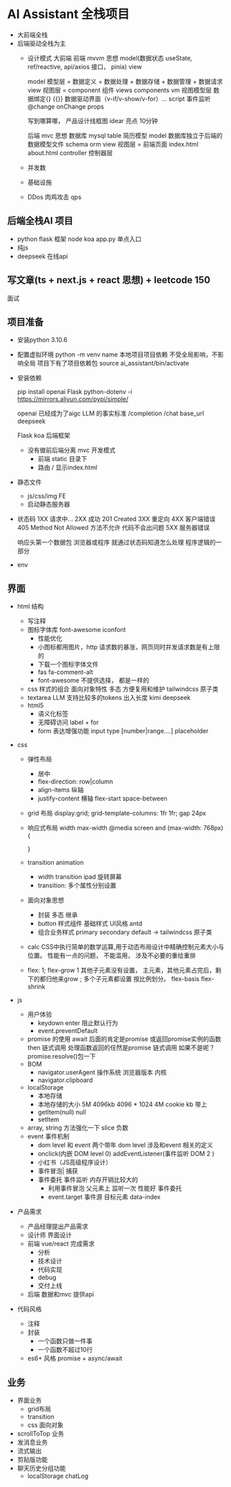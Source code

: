 # AI Assistant 全栈项目
- 大前端全栈
- 后端驱动全栈为主
  - 设计模式
    大前端 前端 mvvm 思想  model(数据状态 useState, ref/reactive, api/axios 接口， pinia) view

    model 模型层 = 数据定义 + 数据处理 + 数据存储 + 数据管理 + 数据请求
    view 视图层 = component 组件  views  components
    vm 视图模型层 数据绑定{} {{}}  数据驱动界面（v-if/v-show/v-for）...  script 事件监听 @change  onChange props 



    写到哪算哪， 产品设计线框图 idear 亮点  10分钟 

    后端 mvc 思想  数据库 mysql table 简历模型
    model 数据库独立于后端的  数据模型文件 schema orm 
    view 视图层 = 前端页面 index.html about.html
    controller 控制器层

  - 并发数
  - 基础设施 
  - DDos 肉鸡攻击 qps 

## 后端全栈AI 项目 
- python flask 框架  node koa 
  app.py  单点入口
- 纯js
- deepseek 在线api 


## 写文章(ts + next.js + react 思想) + leetcode 150 
  面试

## 项目准备
- 安装python 
  3.10.6

- 配置虚拟环境
  python -m venv name
  本地项目项目依赖 不受全局影响，不影响全局 
  项目下有了项目依赖包
  source ai_assistant/bin/activate
- 安装依赖

  pip install openai Flask python-dotenv -i https://mirrors.aliyun.com/pypi/simple/

  openai 已经成为了aigc LLM 的事实标准 
  /completion /chat 
  base_url deepseek 

  Flask koa 后端框架

  - 没有做前后端分离 mvc 开发模式 
    - 前端 static 目录下
    - 路由 /  显示index.html 

- 静态文件
  - js/css/img FE 
  - 启动静态服务器

- 状态码
  1XX 请求中...
  2XX 成功  201 Created 
  3XX 重定向
  4XX 客户端错误 
    405 Method Not Allowed 方法不允许
    代码不会出问题
  5XX 服务器错误

  响应头第一个数据包 浏览器或程序 就通过状态码知道怎么处理
  程序逻辑的一部分

- env

## 界面

- html 结构
  - 写注释
  - 图标字体库 font-awesome iconfont
    - 性能优化
    - 小图标都用图片，http 请求数的暴涨，网页同时并发请求数是有上限的
    - 下载一个图标字体文件 
    - fas fa-comment-alt  
    - font-awesome 不提供选择， 都是一样的 
  - css 样式的组合 面向对象特性 多态 方便复用和维护
    tailwindcss 原子类
  - textarea LLM 支持比较多的tokens 出入长度 kimi deepseek
  - html5 
    - 语义化标签
    - 无障碍访问 
      label + for 
    - form 表达增强功能
      input  type [number|range....]
      placeholder 
- css 
  - 弹性布局
    - 居中
    - flex-direction: row|column
    - align-items 纵轴
    - justify-content 横轴 flex-start space-between 
  - grid 布局
    display:grid;
    grid-template-columns: 1fr 1fr;
    gap 24px
  - 响应式布局
    width max-width 
    @media screen and (max-width: 768px) {
      
    }
  - transition animation 
    - width transition ipad 旋转屏幕
    - transition: 多个属性分别设置
  - 面向对象思想
    - 封装 多态 继承
    - button 样式组件 基础样式
      UI风格 antd 
    - 组合业务样式
      primary secondary default -> tailwindcss 原子类
  - calc
    CSS中执行简单的数学运算,用于动态布局设计中精确控制元素大小与位置。
    性能有一点的问题， 不能滥用， 涉及不必要的重绘重排
  - flex: 1;
    flex-grow 1 其他子元素没有设置， 主元素，其他元素占完后，剩下的都归他来grow ; 多个子元素都设置 按比例划分。
    flex-basis
    flex-shrink

- js 
  - 用户体验
    - keydown enter 阻止默认行为
    - event.preventDefault
  - promise 的使用
    await 后面的肯定是promise 或返回promise实例的函数 
    then 链式调用
      处理函数返回的任然是promise 链式调用
      如果不是呢？ promise.resolve()包一下
  - BOM
    - navigator.userAgent
    操作系统 浏览器版本 内核 
    - navigator.clipboard 
  - localStorage
    - 本地存储 
    - 本地存储的大小 5M 4096kb  4096 * 1024 4M  cookie kb 带上
    - getItem(null) null  
    - setItem
  - array, string 方法强化一下
    slice 负数 
  - event 事件机制
    - dom level 和 event 两个带年 dom level 涉及和event 相关的定义
    - onclick(内嵌 DOM level 0) addEventListener(事件监听 DOM 2 )
    - 小红书（JS高级程序设计）
    - 事件冒泡| 捕获
    - 事件委托
      事件监听 内存开销比较大的
      - 利用事件冒泡 父元素上 监听一次 性能好  事件委托
      - event.target 事件源 目标元素 data-index 

- 产品需求
  - 产品经理提出产品需求
  - 设计师 界面设计 
  - 前端 vue/react 完成需求
    - 分析
    - 技术设计
    - 代码实现
    - debug 
    - 交付上线
  - 后端 数据和mvc 提供api

- 代码风格
  - 注释
  - 封装 
    - 一个函数只做一件事
    - 一个函数不超过10行
  - es6+ 风格
    promise + async/await 
## 业务
  - 界面业务
    - grid布局
    - transition
    - css 面向对象
  - scrollToTop 业务
  - 发消息业务
  - 流式输出
  - 剪贴版功能
  - 聊天历史分组功能
    - localStorage chatLog